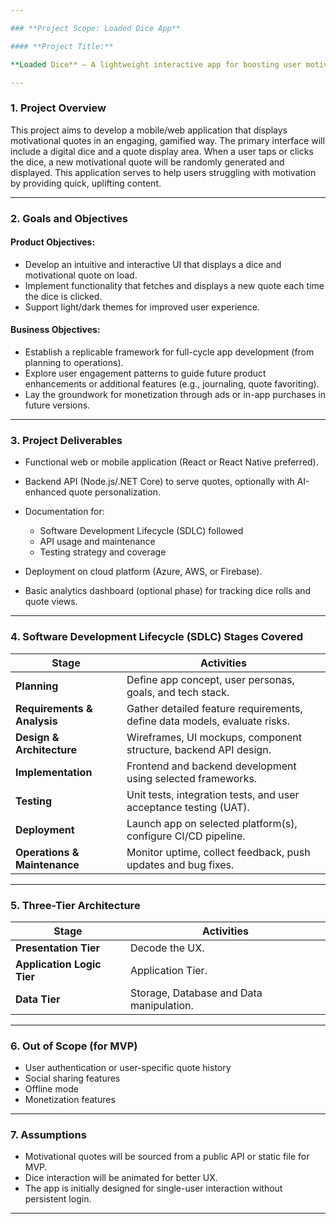 ```yaml
---

### **Project Scope: Loaded Dice App**

#### **Project Title:**

**Loaded Dice** – A lightweight interactive app for boosting user motivation through inspirational quotes.

---
```


### **1. Project Overview**

This project aims to develop a mobile/web application that displays motivational quotes in an engaging, gamified way. The primary interface will include a digital dice and a quote display area. When a user taps or clicks the dice, a new motivational quote will be randomly generated and displayed. This application serves to help users struggling with motivation by providing quick, uplifting content.

---

### **2. Goals and Objectives**

#### **Product Objectives:**

* Develop an intuitive and interactive UI that displays a dice and motivational quote on load.
* Implement functionality that fetches and displays a new quote each time the dice is clicked.
* Support light/dark themes for improved user experience.

#### **Business Objectives:**

* Establish a replicable framework for full-cycle app development (from planning to operations).
* Explore user engagement patterns to guide future product enhancements or additional features (e.g., journaling, quote favoriting).
* Lay the groundwork for monetization through ads or in-app purchases in future versions.

---

### **3. Project Deliverables**

* Functional web or mobile application (React or React Native preferred).
* Backend API (Node.js/.NET Core) to serve quotes, optionally with AI-enhanced quote personalization.
* Documentation for:

  * Software Development Lifecycle (SDLC) followed
  * API usage and maintenance
  * Testing strategy and coverage
* Deployment on cloud platform (Azure, AWS, or Firebase).
* Basic analytics dashboard (optional phase) for tracking dice rolls and quote views.

---

### **4. Software Development Lifecycle (SDLC) Stages Covered**

| Stage                        | Activities                                                                |
| ---------------------------- | ------------------------------------------------------------------------- |
| **Planning**                 | Define app concept, user personas, goals, and tech stack.                 |
| **Requirements & Analysis**  | Gather detailed feature requirements, define data models, evaluate risks. |
| **Design & Architecture**    | Wireframes, UI mockups, component structure, backend API design.          |
| **Implementation**           | Frontend and backend development using selected frameworks.               |
| **Testing**                  | Unit tests, integration tests, and user acceptance testing (UAT).         |
| **Deployment**               | Launch app on selected platform(s), configure CI/CD pipeline.             |
| **Operations & Maintenance** | Monitor uptime, collect feedback, push updates and bug fixes.             |

---

### **5. Three-Tier Architecture**

| Stage                        | Activities                                                                |
| ---------------------------- | ------------------------------------------------------------------------- |
| **Presentation Tier**                 | Decode the UX.                 |
| **Application Logic Tier**  | Application Tier. |
| **Data Tier**    | Storage, Database and Data manipulation.          |

---
### **6. Out of Scope (for MVP)**

* User authentication or user-specific quote history
* Social sharing features
* Offline mode
* Monetization features

---

### **7. Assumptions**

* Motivational quotes will be sourced from a public API or static file for MVP.
* Dice interaction will be animated for better UX.
* The app is initially designed for single-user interaction without persistent login.

---